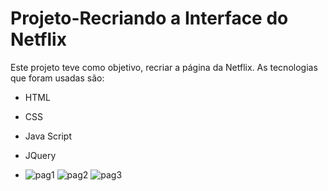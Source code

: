 # Projeto-Recriando a Interface do Netflix

Este projeto teve como objetivo, recriar a página da Netflix.
As tecnologias que foram usadas são:

- HTML
- CSS
- Java Script
- JQuery

- ![pag1](https://github.com/pedrohmendes00/Projeto-Desafio-DIO3/assets/145568848/160d91b1-6cd8-4bbc-84c9-22eb90cd09ed)
![pag2](https://github.com/pedrohmendes00/Projeto-Desafio-DIO3/assets/145568848/86d73c00-d862-4096-8a42-2cca72c0ba20)
![pag3](https://github.com/pedrohmendes00/Projeto-Desafio-DIO3/assets/145568848/da9ead97-12dc-49cc-b23d-bf6e08015f08)
